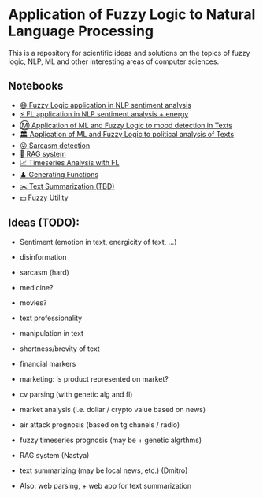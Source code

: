 # Application of Fuzzy Logic to Natural Language Processing

This is a repository for scientific ideas and solutions on the topics of fuzzy logic, NLP, ML and other interesting areas of computer sciences.

## Notebooks

- [😄 Fuzzy Logic application in NLP sentiment analysis](/src/semantic_fuzzy.ipynb)
- [⚡ FL application in NLP sentiment analysis + energy](/src/semantic_two_dim.ipynb)
- [Ⓜ️ Application of ML and Fuzzy Logic to mood detection in Texts](/src/semantic_fuzzy_ml.ipynb)
- [🏛️ Application of ML and Fuzzy Logic to political analysis of Texts](/src/political-nlp.ipynb)
- [😜 Sarcasm detection](/src/sarcasm_detection.ipynb)
- [🤖 RAG system](/src/rag.ipynb)
- [📈 Timeseries Analysis with FL](/src/time_series.ipynb)
- [♟️ Generating Functions](/src/generating-functions.ipynb)
- [✂️ Text Summarization (TBD)](/src/summarization.ipynb)
- [💵 Fuzzy Utility](/src/fuzzy-utility.ipynb)


## Ideas (TODO):

- Sentiment (emotion in text, energicity of text, ...)
- disinformation 
- sarcasm (hard)
- medicine?
- movies?
- text professionality 
- manipulation in text 
- shortness/brevity of text 
- financial markers 
- marketing: is product represented on market?
- cv parsing (with genetic alg and fl) 

- market analysis (i.e. dollar / crypto value based on news)
- air attack prognosis (based on tg chanels / radio)
- fuzzy timeseries prognosis (may be + genetic algrthms)
- RAG system (Nastya)

- text summarizing (may be local news, etc.) (Dmitro)
- Also: web parsing, + web app for text summarization 

